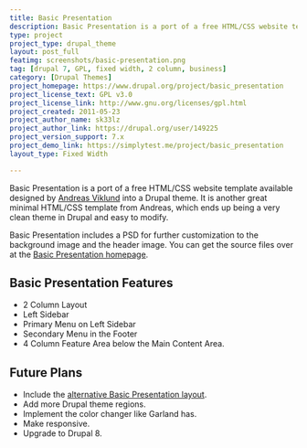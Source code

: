```yaml
---
title: Basic Presentation
description: Basic Presentation is a port of a free HTML/CSS website template available designed by Andreas Viklund into a Drupal theme.
type: project
project_type: drupal_theme
layout: post_full
featimg: screenshots/basic-presentation.png
tag: [drupal 7, GPL, fixed width, 2 column, business]
category: [Drupal Themes]
project_homepage: https://www.drupal.org/project/basic_presentation
project_license_text: GPL v3.0
project_license_link: http://www.gnu.org/licenses/gpl.html
project_created: 2011-05-23
project_author_name: sk33lz
project_author_link: https://drupal.org/user/149225
project_version_support: 7.x
project_demo_link: https://simplytest.me/project/basic_presentation
layout_type: Fixed Width

---
```

Basic Presentation is a port of a free HTML/CSS website template available designed by <a href="https://andreasviklund.com/">Andreas Viklund</a> into a Drupal theme. It is another great minimal HTML/CSS template from Andreas, which ends up being a very clean theme in Drupal and easy to modify.

Basic Presentation includes a PSD for further customization to the background image and the header image. You can get the source files over at the [Basic Presentation homepage](https://andreasviklund.com/dt_portfolio/basic-presentation/).

## Basic Presentation Features

- 2 Column Layout
- Left Sidebar
- Primary Menu on Left Sidebar
- Secondary Menu in the Footer
- 4 Column Feature Area below the Main Content Area.

## Future Plans

- Include the [alternative Basic Presentation layout](https://andreasviklund.com/basic-presentation-alt/).
- Add more Drupal theme regions.
- Implement the color changer like Garland has.
- Make responsive.
- Upgrade to Drupal 8.
